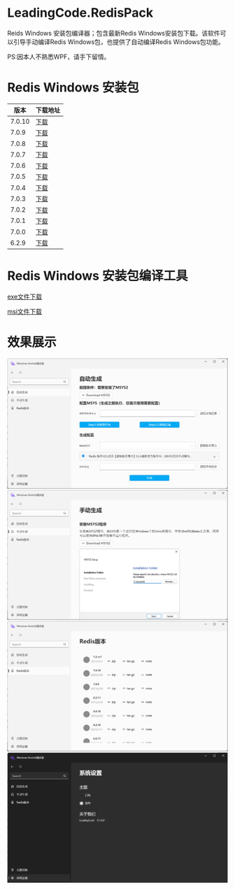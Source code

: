 # LeadingCode.RedisPack
Reids Windows 安装包编译器；包含最新Redis Windows安装包下载。该软件可以引导手动编译Redis Windows包，也提供了自动编译Redis Windows包功能。

PS:因本人不熟悉WPF，请手下留情。

# Redis Windows 安装包
|版本|下载地址|
|-|-|
|7.0.10|[下载](/attrs/redis-7.0.10.7z)|
|7.0.9|[下载](/attrs/redis-7.0.9.7z)|
|7.0.8|[下载](/attrs/redis-7.0.8.7z)|
|7.0.7|[下载](/attrs/redis-7.0.7.7z)|
|7.0.6|[下载](/attrs/redis-7.0.6.7z)|
|7.0.5|[下载](/attrs/redis-7.0.5.7z)|
|7.0.4|[下载](/attrs/redis-7.0.4.7z)|
|7.0.3|[下载](/attrs/redis-7.0.3.7z)|
|7.0.2|[下载](/attrs/redis-7.0.2.7z)|
|7.0.1|[下载](/attrs/redis-7.0.1.7z)|
|7.0.0|[下载](/attrs/redis-7.0.0.7z)|
|6.2.9|[下载](/attrs/redis-6.2.9.7z)|

# Redis Windows 安装包编译工具
[exe文件下载](/attrs/setup.exe)

[msi文件下载](/attrs/LeadingCode.RedisPack.Installer.msi)

# 效果展示
![自动生成](/doc/1.png)
![手动生成](/doc/2.png)
![Redis版本](/doc/3.png)
![系统设置](/doc/5.png)
